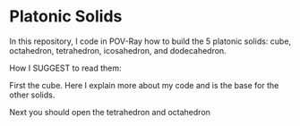 # Platonic Solids
In this repository, I code in POV-Ray how to build the 5 platonic solids: cube, octahedron, tetrahedron, icosahedron, and dodecahedron.

How I SUGGEST to read them:

First the cube. Here I explain more about my code and is the base for the other solids.

Next you should open the tetrahedron and octahedron
